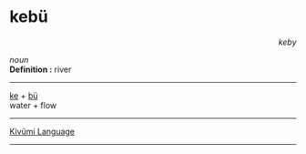 
# kebü

<div align="right"><i>keby</i></div>

*noun*  
**Definition :** river  

---

[ke](ke.md) + [bü](bü.md)  
water + flow  

---

[Kivümi Language](../README.md)

---
